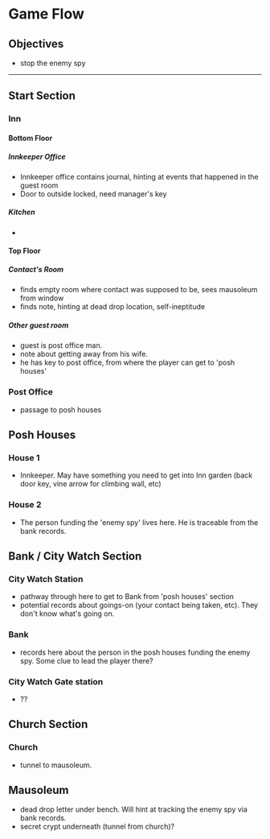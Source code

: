 # Game Flow

## Objectives
- stop the enemy spy
---
## Start Section

### Inn

#### Bottom Floor

##### Innkeeper Office
- Innkeeper office contains journal, hinting at events that happened in the guest room
- Door to outside locked, need manager's key

##### Kitchen
-

#### Top Floor

##### Contact's Room
- finds empty room where contact was supposed to be, sees mausoleum from window
- finds note, hinting at dead drop location, self-ineptitude


#####  Other guest room
- guest is post office man.
- note about getting away from his wife.
- he has key to post office, from where the player can get to 'posh houses'

### Post Office
- passage to posh houses


## Posh Houses

### House 1
- Innkeeper.  May have something you need to get into Inn garden (back door key, vine arrow for climbing wall, etc)

### House 2
- The person funding the 'enemy spy' lives here.  He is traceable from the bank records.  

## Bank / City Watch Section

### City Watch Station
- pathway through here to get to Bank from 'posh houses' section
- potential records about goings-on (your contact being taken, etc).  They don't know what's going on.

### Bank
- records here about the person in the posh houses funding the enemy spy.  Some clue to lead the player there?

### City Watch Gate station
- ??

## Church Section

### Church
- tunnel to mausoleum.


## Mausoleum
- dead drop letter under bench. Will hint at tracking the enemy spy via bank records.
- secret crypt underneath (tunnel from church)?